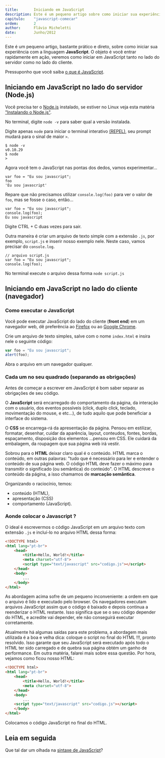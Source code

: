 ```yaml
---
title:       Iniciando em JavaScript
description: Este é um pequeno artigo sobre como iniciar sua experiência com a linguagem JavaScript, veremos exemplos tanto no lado do servidor como no lado do cliente.
capitulo:    "javascript-comecar"
ordem:       2
author:      Flávio Micheletti
date:        Junho/2012
---
```


Este é um pequeno artigo, bastante prático e direto, sobre como iniciar sua experiência com a linguagem __JavaScript__.
O objeto é você entrar rapidamente em ação, veremos como iniciar em JavaScript tanto no lado do servidor como no lado
do cliente.

Pressuponho que você saiba [o que é JavaScript](/javascript/o-que-e-javascript/).


Iniciando em JavaScript no lado do servidor (Node.js)
---

Você precisa ter o [Node.js](/javascript/node.js/) instalado, se estiver no Linux veja esta matéria ["Instalando o Node.js"](/linux/instalando-nodejs/).

No terminal, digite `node -v` para saber qual a versão instalada.

Digite apenas `node` para iniciar o terminal interativo [(REPEL)](http://nodejs.org/api/repl.html), seu
prompt mudará para o sinal de maior `>`.

    $ node -v
    v0.10.29
    $ node
    >

Agora você tem o JavaScript nas pontas dos dedos, vamos experimentar...

    var foo = "Eu sou javascript";
    foo
    'Eu sou javascript'

Repare que não precisamos utilizar `console.log(foo)` para ver o valor de `foo`, mas se fosse o caso, então...

    var foo = "Eu sou javascript";
    console.log(foo);
    Eu sou javascript

Digite CTRL + C duas vezes para sair.

Outra maneira é criar um arquivo de texto simple com a extensão `.js`, por exemplo, `script.js` e inserir nosso exemplo
nele. Neste caso, vamos precisar do `console.log`.

    // arquivo script.js
    var foo = "Eu sou javascript";
    console.log(foo);

No terminal execute o arquivo dessa forma `node script.js`


Iniciando em JavaScript no lado do cliente (navegador)
---

### Como executar o JavaScript

Você pode executar JavaScript do lado do cliente (__front end__) em um navegador web, dê preferência ao
[Firefox](https://www.mozilla.org/pt-BR/firefox/new/) ou ao
[Google Chrome](https://www.google.com.br/chrome/browser/desktop/index.html).

Crie um arquivo de texto simples, salve com o nome `index.html` e insira nele o seguinte código:

```javascript
var foo = "Eu sou javascript";
alert(foo);
```

Abra o arquivo em um navegador qualquer.


### Cada um no seu quadrado (separando as obrigações)

Antes de começar a escrever em JavaScript é bom saber separar as obrigações de seu código.

O __JavaScript__ será encarregado do comportamento da página, da interação com o usuário, dos eventos possíveis (click,
duplo click, teclado, movimentação do mouse, e etc...), de tudo aquilo que pode beneficiar a interface do sistema.

O __CSS__ se encarrega-rá da apresentação da página. Pensou em estilizar, formatar, desenhar, cuidar da aparência,
layout, conteudos, fontes, bordas, espaçamento, disposição dos elementos ...pensou em CSS. Ele cuidará da embalagem, da
roupagem que sua página web irá vestir.

Sobrou para o __HTML__ deixar claro qual é o conteúdo. HTML marca o conteúdo, em outras palavras: "tudo que é necessário
para ler e entender o conteúdo de sua página web. O código HTML deve fazer o máximo para transmitir o significado
(ou semântica) do conteúdo". O HTML descreve o conteúdo da página, a isso chamamos de __marcação semântica__.

Organizando o raciocínio, temos:

- conteúdo (HTML),
- apresentação (CSS)
- comportamento (JavaScript).




### Aonde colocar o Javascript ?

O ideal é escrevermos o código JavaScript em um arquivo texto com extensão `.js` e incluí-lo no arquivo HTML dessa forma:

```html
<!DOCTYPE html>
<html lang="pt-br">
    <head>
        <title>Hello, World!</title>
        <meta charset="utf-8">
        <script type="text/javascript" src="codigo.js"></script>
    </head>
    <body>
        ...
    </body>
</html>
```

As abordagem acima sofre de um pequeno inconveniente: a ordem em que o arquivo é lido e executado pelo browser. Os
navegadores executam arquivos JavaScript assim que o código é baixado e depois continua a reenderizar o HTML restante.
Isso significa que se o seu código depender do HTML, e acredite vai depender, ele não conseguirá executar corretamente.

Atualmente há algumas saídas para este problema, a abordagem mais utilizada é a boa e velha dica: coloque o script no
final do HTML !!!, pronto resolvido. Isso garante que seu JavaScript será executado após todo o HTML ter sido carregado
 e de quebra sua página obtém um ganho de performance. Em outra matéria, falarei mais sobre essa questão. Por hora,
vejamos como ficou nosso HTML:


```html
<!DOCTYPE html>
<html lang="pt-br">
    <head>
        <title>Hello, World!</title>
        <meta charset="utf-8">
    </head>
    <body>
        ...
    <script type="text/javascript" src="codigo.js"></script>
    </body>
</html>
```

Colocamos o código JavaScript no final do HTML.


Leia em seguida
---

Que tal dar um olhada na [sintaxe de JavaScript](/javascript/sintaxe-basica/)?

